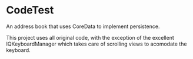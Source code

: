 # CodeTest
An address book that uses CoreData to implement persistence.

This project uses all original code, with the exception of the excellent IQKeyboardManager which takes care of scrolling views to acomodate the keyboard.
